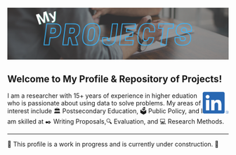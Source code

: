 [![header](https://raw.githubusercontent.com/drcdavidson/drcdavidson/master/Images/ReadMeHeader.png)](https://github.com/drcdavidson)

<p>


## Welcome to My Profile & Repository of Projects! 
<a href="https://www.linkedin.com/in/drchrisdavidson/"><img height="50" align='right' src="https://raw.githubusercontent.com/drcdavidson/drcdavidson/master/Images/LI-In-Bug.png"></a>

I am a researcher with 15+ years of experience in higher eduation who is passionate about using data to solve problems. My areas of interest include :classical_building: Postsecondary Education, :ballot_box: Public Policy, and I am skilled at :black_nib: Writing Proposals,:mag: Evaluation, and :computer: Research Methods.

---

🚧 This profile is a work in progress and is currently under construction. 🚧
